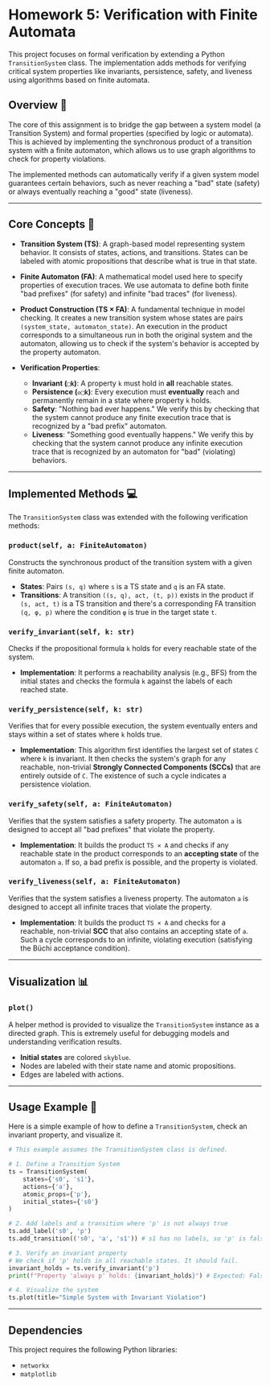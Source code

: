 # Homework 5: Verification with Finite Automata

This project focuses on formal verification by extending a Python `TransitionSystem` class. The implementation adds methods for verifying critical system properties like invariants, persistence, safety, and liveness using algorithms based on finite automata.

## Overview 📜

The core of this assignment is to bridge the gap between a system model (a Transition System) and formal properties (specified by logic or automata). This is achieved by implementing the synchronous product of a transition system with a finite automaton, which allows us to use graph algorithms to check for property violations.

The implemented methods can automatically verify if a given system model guarantees certain behaviors, such as never reaching a "bad" state (safety) or always eventually reaching a "good" state (liveness).

***

## Core Concepts 🧠

-   **Transition System (TS)**: A graph-based model representing system behavior. It consists of states, actions, and transitions. States can be labeled with atomic propositions that describe what is true in that state.

-   **Finite Automaton (FA)**: A mathematical model used here to specify properties of execution traces. We use automata to define both finite "bad prefixes" (for safety) and infinite "bad traces" (for liveness).

-   **Product Construction (TS × FA)**: A fundamental technique in model checking. It creates a new transition system whose states are pairs `(system_state, automaton_state)`. An execution in the product corresponds to a simultaneous run in both the original system and the automaton, allowing us to check if the system's behavior is accepted by the property automaton.

-   **Verification Properties**:
    -   **Invariant (`□k`)**: A property `k` must hold in **all** reachable states.
    -   **Persistence (`◇□k`)**: Every execution must **eventually** reach and permanently remain in a state where property `k` holds.
    -   **Safety**: "Nothing bad ever happens." We verify this by checking that the system cannot produce any finite execution trace that is recognized by a "bad prefix" automaton.
    -   **Liveness**: "Something good eventually happens." We verify this by checking that the system cannot produce any infinite execution trace that is recognized by an automaton for "bad" (violating) behaviors.

***

## Implemented Methods 💻

The `TransitionSystem` class was extended with the following verification methods:

### `product(self, a: FiniteAutomaton)`
Constructs the synchronous product of the transition system with a given finite automaton.
-   **States**: Pairs `(s, q)` where `s` is a TS state and `q` is an FA state.
-   **Transitions**: A transition `((s, q), act, (t, p))` exists in the product if `(s, act, t)` is a TS transition and there's a corresponding FA transition `(q, φ, p)` where the condition `φ` is true in the target state `t`.

### `verify_invariant(self, k: str)`
Checks if the propositional formula `k` holds for every reachable state of the system.
-   **Implementation**: It performs a reachability analysis (e.g., BFS) from the initial states and checks the formula `k` against the labels of each reached state.

### `verify_persistence(self, k: str)`
Verifies that for every possible execution, the system eventually enters and stays within a set of states where `k` holds true.
-   **Implementation**: This algorithm first identifies the largest set of states `C` where `k` is invariant. It then checks the system's graph for any reachable, non-trivial **Strongly Connected Components (SCCs)** that are entirely outside of `C`. The existence of such a cycle indicates a persistence violation.

### `verify_safety(self, a: FiniteAutomaton)`
Verifies that the system satisfies a safety property. The automaton `a` is designed to accept all "bad prefixes" that violate the property.
-   **Implementation**: It builds the product `TS × A` and checks if any reachable state in the product corresponds to an **accepting state** of the automaton `a`. If so, a bad prefix is possible, and the property is violated.

### `verify_liveness(self, a: FiniteAutomaton)`
Verifies that the system satisfies a liveness property. The automaton `a` is designed to accept all infinite traces that violate the property.
-   **Implementation**: It builds the product `TS × A` and checks for a reachable, non-trivial **SCC** that also contains an accepting state of `a`. Such a cycle corresponds to an infinite, violating execution (satisfying the Büchi acceptance condition).

***

## Visualization 📊

### `plot()`
A helper method is provided to visualize the `TransitionSystem` instance as a directed graph. This is extremely useful for debugging models and understanding verification results.
-   **Initial states** are colored `skyblue`.
-   Nodes are labeled with their state name and atomic propositions.
-   Edges are labeled with actions.

***

## Usage Example 🚀

Here is a simple example of how to define a `TransitionSystem`, check an invariant property, and visualize it.

```python
# This example assumes the TransitionSystem class is defined.

# 1. Define a Transition System
ts = TransitionSystem(
    states={'s0', 's1'},
    actions={'a'},
    atomic_props={'p'},
    initial_states={'s0'}
)

# 2. Add labels and a transition where 'p' is not always true
ts.add_label('s0', 'p')
ts.add_transition(('s0', 'a', 's1')) # s1 has no labels, so 'p' is false there

# 3. Verify an invariant property
# We check if 'p' holds in all reachable states. It should fail.
invariant_holds = ts.verify_invariant('p')
print(f"Property 'always p' holds: {invariant_holds}") # Expected: False

# 4. Visualize the system
ts.plot(title="Simple System with Invariant Violation")

```

***

## Dependencies
This project requires the following Python libraries:
-   `networkx`
-   `matplotlib`

